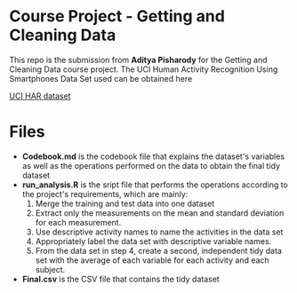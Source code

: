 # Course Project - Getting and Cleaning Data
This repo is the submission from **Aditya Pisharody** for the Getting and Cleaning Data course project. 
The UCI Human Activity Recognition Using Smartphones Data Set used can be obtained here

[UCI HAR dataset](http://archive.ics.uci.edu/ml/datasets/Human+Activity+Recognition+Using+Smartphones)

# Files
* **Codebook.md** is the codebook file that explains the dataset's variables as well as the operations performed on the data to obtain the final tidy dataset
* **run_analysis.R** is the sript file that performs the operations according to the project's requirements, which are mainly:
  1. Merge the training and test data into one dataset
  2. Extract only the measurements on the mean and standard deviation for each measurement.
  3. Use descriptive activity names to name the activities in the data set
  4. Appropriately label the data set with descriptive variable names.
  5. From the data set in step 4, create a second, independent tidy data set with the average of each variable for each activity and each subject.
* **Final.csv** is the CSV file that contains the tidy dataset

